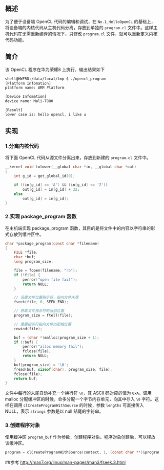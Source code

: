 ## 概述
为了便于设备端 OpenCL 代码的编辑和调试，在 `No.1_HelloOpenCL` 的基础上，将设备端的内核代码从主机代码分离，存放到单独的 `program.cl` 文件中。这样主机代码在无需重新编译的情况下，只修改 `program.cl` 文件，就可以重新定义内核代码功能。

## 简介
该 OpenCL 程序在华为荣耀8 上执行，输出结果如下

```bash
shell@HWFRD:/data/local/tmp $ ./opencl_program
[Platform Infomation]
platform name: ARM Platform

[Device Infomation]
device name: Mali-T880

[Result]
lower case is: hello opencl, i like u
```

## 实现
### 1.分离内核代码
将下面 OpenCL 代码从源文件分离出来，存放到新建的 `program.cl` 文件中。
```c
__kernel void tolower(__global char *in, __global char *out)
{
	int g_id = get_global_id(0);

	if ((in[g_id] >= 'A') && (in[g_id] <= 'Z'))
		out[g_id] = in[g_id] + 32;
	else
		out[g_id] = in[g_id];
}
```

### 2.实现 package_program 函数
在主机端实现 package_program 函数，其目的是将文件中的内容以字符串的形式存放到缓冲区中。
```c
char *package_program(const char *filename)
{
	FILE *file;
	char *buf;
	long program_size;

	file = fopen(filename, "rb");
	if (!file) {
		perror("open file fail");
		return NULL;
	}

	// 设置文件位置指示符，指向文件末尾
	fseek(file, 0, SEEK_END);

	// 获取文件指示符的当前位置
	program_size = ftell(file);

	// 重置指示符指向文件的起始位置
	rewind(file);

	buf = (char *)malloc(program_size + 1);
	if (!buf) {
		perror("alloc memory fail");
		fclose(file);
		return NULL;
	}
	buf[program_size] = '\0';
	fread(buf, sizeof(char), program_size, file);
	fclose(file);
	return buf;
}
```

文件中每行的末尾自动补充一个换行符 `\n`，其 ASCII 码对应的值为 `0xA`。调用 malloc 分配缓冲区的时候，会多分配一个字节内存单元，向其中存入 `\0` 字符。这样在调用 `clCreateProgramWithSource` 的时候，参数 `lengths` 可直接传入 NULL，表示 `strings` 参数是以 null 结尾的字符串。

### 3.创建程序对象
使用缓冲区 `program_buf` 作为参数，创建程序对象。程序对象创建后，可以释放该缓冲区。
```c
program = clCreateProgramWithSource(context, 1, (const char **)&program_buf, NULL, &err);
```
##参考
http://man7.org/linux/man-pages/man3/fseek.3.html



























